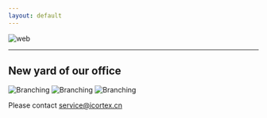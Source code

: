 ```yaml
---
layout: default
---
```

![web](https://lwillbegates.github.io/images/web2.png)

* * *

## New yard of our office


![Branching](https://lwillbegates.github.io/images/envr1_2.jpg)
![Branching](https://lwillbegates.github.io/images/envr1_3.jpg)
![Branching](https://lwillbegates.github.io/images/envr1_4.jpg)

Please contact service@icortex.cn
